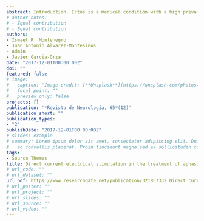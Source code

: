 ```yaml
---
abstract: Introduction. Ictus is a medical condition with a high prevalence in Spanish population. One of its most common consequences is aphasia. Nowadays, aphasia is treated with both neuropsychological and pharmacological therapy. However, in recent years, transcranial direct current stimulation has been presented as a complement to classical therapies. Aims. To familiarize the reader with transcranial direct current stimulation and to critically review the evidence on the benefits of this technique in aphasia rehabilitation. Development. The first part of this paper describes what transcranial electrical stimulation is. Subsequently, an analysis of the efficacy of this technique in the treatment of aphasia is presented. To achieve this, we searched in PubMed database and found 19 different scientific papers, published between 2008 and 2016, which used transcranial electrical stimulation in the treatment of aphasia. Conclusions. These studies suggest that, when it is used in conjunction with speech therapy, transcranial direct current electrical stimulation is effective in the treatment of aphasia. In addition, its benefits are observed when a minimum of five sessions with intensities higher than 1 mA, stimulating perilesional areas, and in those patients with fluent aphasias. However, the reviewed studies also suggest that this technique is not a substitutive of speech therapy, but a way to prime the brain to it.
# author_notes:
# - Equal contribution
# - Equal contribution
authors:
- Ismael R. Montenegro
- Juan Antonio Alvarez-Montesinos
- admin
- Javier Garcia-Orza
date: "2017-12-01T00:00:00Z"
doi: ""
featured: false
# image:
#   caption: 'Image credit: [**Unsplash**](https://unsplash.com/photos/jdD8gXaTZsc)'
#   focal_point: ""
#   preview_only: false
projects: []
publication: '*Revista de Neurología, 65*(12)'
publication_short: ""
publication_types:
- "2"
publishDate: "2017-12-01T00:00:00Z"
# slides: example
# summary: Lorem ipsum dolor sit amet, consectetur adipiscing elit. Duis posuere tellus
#   ac convallis placerat. Proin tincidunt magna sed ex sollicitudin condimentum.
tags:
- Source Themes
title: Direct current electrical stimulation in the treatment of aphasia
# url_code: ""
# url_dataset: ""
url_pdf: https://www.researchgate.net/publication/321857332_Direct_current_electrical_stimulation_in_the_treatment_of_aphasia
# url_poster: ""
# url_project: ""
# url_slides: ""
# url_source: ""
# url_video: ""
---
```


